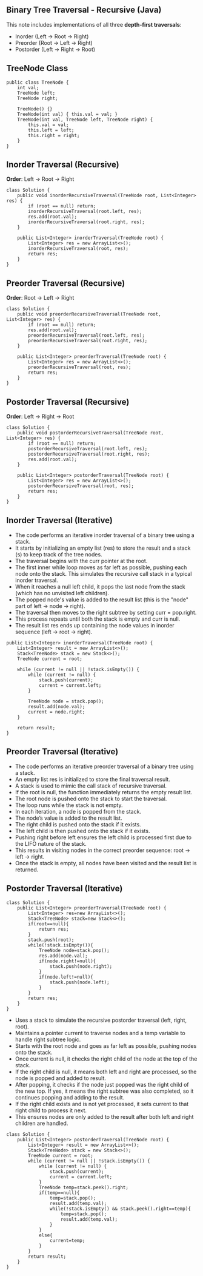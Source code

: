 ## Binary Tree Traversal - Recursive (Java)

This note includes implementations of all three **depth-first traversals**:

*  Inorder (Left → Root → Right)
*  Preorder (Root → Left → Right)
*  Postorder (Left → Right → Root)


## TreeNode Class

```
public class TreeNode {
    int val;
    TreeNode left;
    TreeNode right;

    TreeNode() {}
    TreeNode(int val) { this.val = val; }
    TreeNode(int val, TreeNode left, TreeNode right) {
        this.val = val;
        this.left = left;
        this.right = right;
    }
}
```

## Inorder Traversal (Recursive)

**Order**: Left → Root → Right

```
class Solution {
    public void inorderRecursiveTraversal(TreeNode root, List<Integer> res) {
        if (root == null) return;
        inorderRecursiveTraversal(root.left, res);
        res.add(root.val);
        inorderRecursiveTraversal(root.right, res);
    }

    public List<Integer> inorderTraversal(TreeNode root) {
        List<Integer> res = new ArrayList<>();
        inorderRecursiveTraversal(root, res);
        return res;
    }
}
```

## Preorder Traversal (Recursive)

**Order**: Root → Left → Right

```
class Solution {
    public void preorderRecursiveTraversal(TreeNode root, List<Integer> res) {
        if (root == null) return;
        res.add(root.val);
        preorderRecursiveTraversal(root.left, res);
        preorderRecursiveTraversal(root.right, res);
    }

    public List<Integer> preorderTraversal(TreeNode root) {
        List<Integer> res = new ArrayList<>();
        preorderRecursiveTraversal(root, res);
        return res;
    }
}
```

## Postorder Traversal (Recursive)

**Order**: Left → Right → Root

```
class Solution {
    public void postorderRecursiveTraversal(TreeNode root, List<Integer> res) {
        if (root == null) return;
        postorderRecursiveTraversal(root.left, res);
        postorderRecursiveTraversal(root.right, res);
        res.add(root.val);
    }

    public List<Integer> postorderTraversal(TreeNode root) {
        List<Integer> res = new ArrayList<>();
        postorderRecursiveTraversal(root, res);
        return res;
    }
}
```

## Inorder Traversal (Iterative)

- The code performs an iterative inorder traversal of a binary tree using a stack.
- It starts by initializing an empty list (res) to store the result and a stack (s) to keep track of the tree nodes.
- The traversal begins with the curr pointer at the root.
- The first inner while loop moves as far left as possible, pushing each node onto the stack. This simulates the recursive call stack in a typical inorder traversal.
- When it reaches a null left child, it pops the last node from the stack (which has no unvisited left children).
- The popped node's value is added to the result list (this is the "node" part of left → node → right).
- The traversal then moves to the right subtree by setting curr = pop.right.
- This process repeats until both the stack is empty and curr is null.
- The result list res ends up containing the node values in inorder sequence (left → root → right).
  
```
public List<Integer> inorderTraversal(TreeNode root) {
    List<Integer> result = new ArrayList<>();
    Stack<TreeNode> stack = new Stack<>();
    TreeNode current = root;

    while (current != null || !stack.isEmpty()) {
        while (current != null) {
            stack.push(current);
            current = current.left;
        }

        TreeNode node = stack.pop();
        result.add(node.val);
        current = node.right;
    }

    return result;
}
```

## Preorder Traversal (Iterative)

- The code performs an iterative preorder traversal of a binary tree using a stack.
- An empty list res is initialized to store the final traversal result.
- A stack is used to mimic the call stack of recursive traversal.
- If the root is null, the function immediately returns the empty result list.
- The root node is pushed onto the stack to start the traversal.
- The loop runs while the stack is not empty.
- In each iteration, a node is popped from the stack.
- The node’s value is added to the result list.
- The right child is pushed onto the stack if it exists.
- The left child is then pushed onto the stack if it exists.
- Pushing right before left ensures the left child is processed first due to the LIFO nature of the stack.
- This results in visiting nodes in the correct preorder sequence: root → left → right.
- Once the stack is empty, all nodes have been visited and the result list is returned.


## Postorder Traversal (Iterative)  
```
class Solution {
    public List<Integer> preorderTraversal(TreeNode root) {
        List<Integer> res=new ArrayList<>();
        Stack<TreeNode> stack=new Stack<>();
        if(root==null){
            return res;
        }
        stack.push(root);
        while(!stack.isEmpty()){
            TreeNode node=stack.pop();
            res.add(node.val);
            if(node.right!=null){
                stack.push(node.right);
            }
            if(node.left!=null){
                stack.push(node.left);
            }
        }
        return res;
    }
}
```


- Uses a stack to simulate the recursive postorder traversal (left, right, root).
- Maintains a pointer current to traverse nodes and a temp variable to handle right subtree logic.
- Starts with the root node and goes as far left as possible, pushing nodes onto the stack.
- Once current is null, it checks the right child of the node at the top of the stack.
- If the right child is null, it means both left and right are processed, so the node is popped and added to result.
- After popping, it checks if the node just popped was the right child of the new top. If yes, it means the right subtree was also completed, so it continues popping and adding to the result.
- If the right child exists and is not yet processed, it sets current to that right child to process it next.
- This ensures nodes are only added to the result after both left and right children are handled.

```
class Solution {
    public List<Integer> postorderTraversal(TreeNode root) {
        List<Integer> result = new ArrayList<>();
        Stack<TreeNode> stack = new Stack<>();
        TreeNode current = root;
        while (current != null || !stack.isEmpty()) {
            while (current != null) {
                stack.push(current);
                current = current.left;
            }
            TreeNode temp=stack.peek().right;
            if(temp==null){
                temp=stack.pop();
                result.add(temp.val);
                while(!stack.isEmpty() && stack.peek().right==temp){
                    temp=stack.pop();
                    result.add(temp.val);
                }
            }
            else{
                current=temp;
            }
        }
        return result;
    }
}
```
